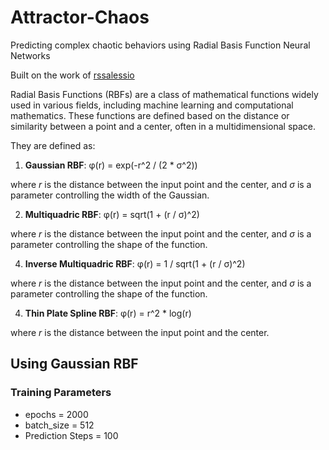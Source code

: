 # Attractor-Chaos
Predicting complex chaotic behaviors using Radial Basis Function Neural Networks 

Built on the work of [rssalessio](https://github.com/rssalessio/PytorchRBFLayer)


Radial Basis Functions (RBFs) are a class of mathematical functions widely used in various fields, including machine learning and computational mathematics. These functions are defined based on the distance or similarity between a point and a center, often in a multidimensional space.

They are defined as:

1. **Gaussian RBF**:
φ(r) = exp(-r^2 / (2 * σ^2))

where *r* is the distance between the input point and the center, and *σ* is a parameter controlling the width of the Gaussian.

2. **Multiquadric RBF**:
φ(r) = sqrt(1 + (r / σ)^2)

where *r* is the distance between the input point and the center, and *σ* is a parameter controlling the shape of the function.

4. **Inverse Multiquadric RBF**:
φ(r) = 1 / sqrt(1 + (r / σ)^2)

where *r* is the distance between the input point and the center, and *σ* is a parameter controlling the shape of the function.

4. **Thin Plate Spline RBF**:
φ(r) = r^2 * log(r)

where *r* is the distance between the input point and the center.


## Using Gaussian RBF
### Training Parameters
- epochs = 2000
- batch_size = 512
- Prediction Steps = 100




